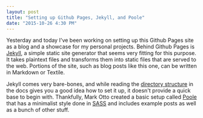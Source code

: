 ```yaml
---
layout: post
title: "Setting up Github Pages, Jekyll, and Poole"
date: "2015-10-26 4:30 PM"
---
```


Yesterday and today I've been working on setting up this Github Pages site as a blog and a showcase for my personal projects. Behind Github Pages is [Jekyll](http://jekyllrb.com/), a simple static site generator that seems very fitting for this purpose. It takes plaintext files and transforms them into static files that are served to the web. Portions of the site, such as blog posts like this one, can be written in Markdown or Textile.

Jekyll comes very bare-bones, and while reading the [directory structure](http://jekyllrb.com/docs/structure/) in the docs gives you a good idea how to set it up, it doesn't provide a quick base to begin with. Thankfully, Mark Otto created a basic setup called [Poole](http://getpoole.com/) that has a minimalist style done in [SASS](http://sass-lang.com/) and includes example posts as well as a bunch of other stuff.
